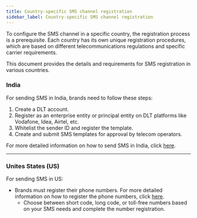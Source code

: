 ```yaml
---
title: Country-specific SMS channel registration
sidebar_label: Country-specific SMS channel registration
---
```


To configure the SMS channel in a specific country, the registration process is a prerequisite. Each country has its own unique registration procedures, which are based on different telecommunications regulations and specific carrier requirements.

This document provides the details and requirements for SMS registration in various countries. 

### India

For sending SMS in India, brands need to follow these steps:

1. Create a DLT account.
2. Register as an enterprise entity or principal entity on DLT platforms like Vodafone, Idea, Airtel, etc.
3. Whitelist the sender ID and register the template.
4. Create and submit SMS templates for approval by telecom operators.

For more detailed information on how to send SMS in India, click [here](https://docs.yellow.ai/docs/platform_concepts/channelConfiguration/sms-outbound-india).

***

### Unites States (US)

For sending SMS in US:

* Brands must register their phone numbers. For more detailed information on how to register the phone numbers, click [here](https://docs.yellow.ai/docs/platform_concepts/channelConfiguration/sms-phone-number-types).
   * Choose between short code, long code, or toll-free numbers based on your SMS needs and complete the number registration.